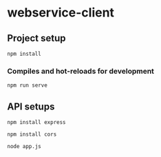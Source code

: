 # webservice-client

## Project setup
```
npm install
```

### Compiles and hot-reloads for development
```
npm run serve
```

## API setups
```
npm install express
```
```
npm install cors
```
```
node app.js
```